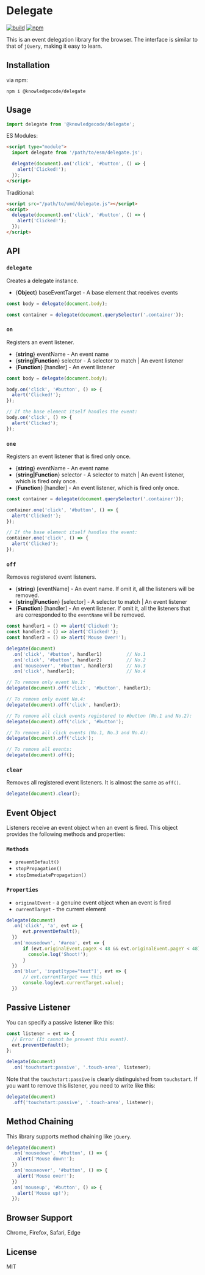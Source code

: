 # Delegate

[![build](https://github.com/knowledgecode/delegate/actions/workflows/node.js.yml/badge.svg)](https://github.com/knowledgecode/delegate/actions/workflows/node.js.yml)
[![npm](https://img.shields.io/npm/v/@knowledgecode/delegate)](https://www.npmjs.com/package/@knowledgecode/delegate)

This is an event delegation library for the browser. The interface is similar to that of `jQuery`, making it easy to learn.

## Installation

via npm:

```shell
npm i @knowledgecode/delegate
```

## Usage

```javascript
import delegate from '@knowledgecode/delegate';
```

ES Modules:

```html
<script type="module">
  import delegate from '/path/to/esm/delegate.js';

  delegate(document).on('click', '#button', () => {
    alert('Clicked!');
  });
</script>
```

Traditional:

```html
<script src="/path/to/umd/delegate.js"></script>
<script>
  delegate(document).on('click', '#button', () => {
    alert('Clicked!');
  });
</script>
```

## API

### `delegate`

Creates a delegate instance.

* {**Object**} baseEventTarget - A base element that receives events

```javascript
const body = delegate(document.body);
```

```javascript
const container = delegate(document.querySelector('.container'));
```

### `on`

Registers an event listener.

* {**string**} eventName - An event name
* {**string|Function**} selector - A selector to match | An event listener
* {**Function**} [handler] - An event listener

```javascript
const body = delegate(document.body);

body.on('click', '#button', () => {
  alert('Clicked!');
});

// If the base element itself handles the event:
body.on('click', () => {
  alert('Clicked');
});
```

### `one`

Registers an event listener that is fired only once.

* {**string**} eventName - An event name
* {**string|Function**} selector - A selector to match | An event listener, which is fired only once.
* {**Function**} [handler] - An event listener, which is fired only once.

```javascript
const container = delegate(document.querySelector('.container'));

container.one('click', '#button', () => {
  alert('Clicked!');
});

// If the base element itself handles the event:
container.one('click', () => {
  alert('Clicked');
});
```

### `off`

Removes registered event listeners.

* {**string**} [eventName] - An event name. If omit it, all the listeners will be removed.
* {**string|Function**} [selector] - A selector to match | An event listener
* {**Function**} [handler] - An event listener. If omit it, all the listeners that are corresponded to the `eventName` will be removed.

```javascript
const handler1 = () => alert('Clicked!');
const handler2 = () => alert('Clicked!');
const handler3 = () => alert('Mouse Over!');

delegate(document)
  .on('click', '#button', handler1)         // No.1
  .on('click', '#button', handler2)         // No.2
  .on('mouseover', '#button', handler3)     // No.3
  .on('click', handler1);                   // No.4

// To remove only event No.1:
delegate(document).off('click', '#button', handler1);

// To remove only event No.4:
delegate(document).off('click', handler1);

// To remove all click events registered to #button (No.1 and No.2):
delegate(document).off('click', '#button');

// To remove all click events (No.1, No.3 and No.4):
delegate(document).off('click');

// To remove all events:
delegate(document).off();
```

### `clear`

Removes all registered event listeners. It is almost the same as `off()`.

```javascript
delegate(document).clear();
```

## Event Object

Listeners receive an event object when an event is fired. This object provides the following methods and properties:

### `Methods`

* `preventDefault()`
* `stopPropagation()`
* `stopImmediatePropagation()`

### `Properties`

* `originalEvent` - a genuine event object when an event is fired
* `currentTarget` - the current element

```javascript
delegate(document)
  .on('click', 'a', evt => {
      evt.preventDefault();
  })
  .on('mousedown', '#area', evt => {
      if (evt.originalEvent.pageX < 48 && evt.originalEvent.pageY < 48) {
        console.log('Shoot!');
      }
  })
  .on('blur', 'input[type="text"]', evt => {
      // evt.currentTarget === this
      console.log(evt.currentTarget.value);
  })
```

## Passive Listener

You can specify a passive listener like this:

```javascript
const listener = evt => {
  // Error (It cannot be prevent this event).
  evt.preventDefault();
};

delegate(document)
  .on('touchstart:passive', '.touch-area', listener);
```

Note that the `touchstart:passive` is clearly distinguished from `touchstart`. If you want to remove this listener, you need to write like this:

```javascript
delegate(document)
  .off('touchstart:passive', '.touch-area', listener);
```

## Method Chaining

This library supports method chaining like `jQuery`.

```javascript
delegate(document)
  .on('mousedown', '#button', () => {
    alert('Mouse down!');
  })
  .on('mouseover', '#button', () => {
    alert('Mouse over!');
  })
  .on('mouseup', '#button', () => {
    alert('Mouse up!');
  });
```

## Browser Support

Chrome, Firefox, Safari, Edge

## License

MIT
